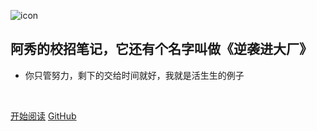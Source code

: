 

![icon](icon.ico)

## 阿秀的校招笔记，它还有个名字叫做《逆袭进大厂》

- 你只管努力，剩下的交给时间就好，我就是活生生的例子

<img src="https://img.shields.io/github/stars/forthespada/InterviewGuide" data-origin="https://img.shields.io/github/stars/forthespada/InterviewGuide" alt=""> 
<img src="https://img.shields.io/github/forks/forthespada/InterviewGuide" data-origin="https://img.shields.io/github/forks/forthespada/InterviewGuide" alt="">

<img src="https://img.shields.io/badge/version-v2.0.0-green.svg" data-origin="https://img.shields.io/badge/version-v2.0.0-green.svg" alt=""> 
<img src="https://img.shields.io/github/license/wugenqiang/NoteBook" data-origin="https://img.shields.io/github/license/wugenqiang/NoteBook" alt="">




<br>

[开始阅读](/README.md) [GitHub](https://github.com/forthespada/InterviewGuide)

<!-- 背景色 -->


